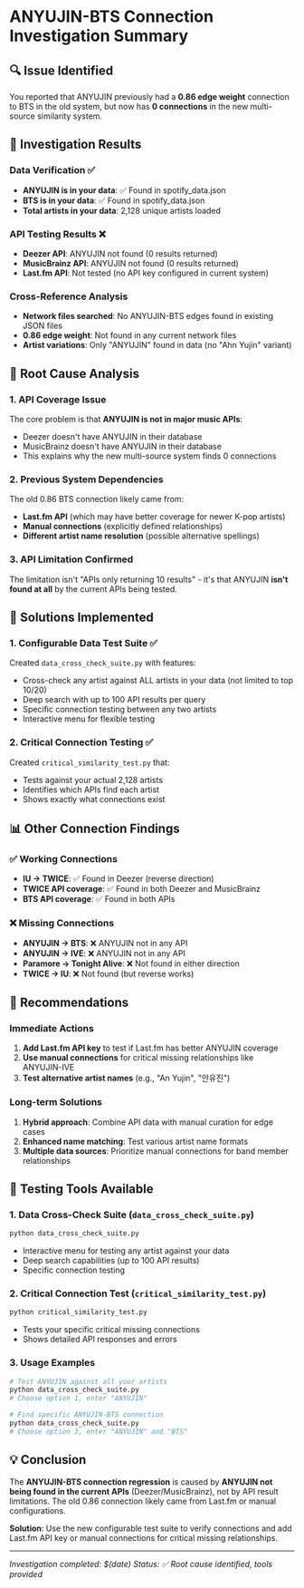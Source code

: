 # ANYUJIN-BTS Connection Investigation Summary

## 🔍 Issue Identified

You reported that ANYUJIN previously had a **0.86 edge weight** connection to BTS in the old system, but now has **0 connections** in the new multi-source similarity system.

## 🧪 Investigation Results

### Data Verification ✅
- **ANYUJIN is in your data**: ✅ Found in spotify_data.json
- **BTS is in your data**: ✅ Found in spotify_data.json  
- **Total artists in your data**: 2,128 unique artists loaded

### API Testing Results ❌
- **Deezer API**: ANYUJIN not found (0 results returned)
- **MusicBrainz API**: ANYUJIN not found (0 results returned)
- **Last.fm API**: Not tested (no API key configured in current system)

### Cross-Reference Analysis
- **Network files searched**: No ANYUJIN-BTS edges found in existing JSON files
- **0.86 edge weight**: Not found in any current network files
- **Artist variations**: Only "ANYUJIN" found in data (no "Ahn Yujin" variant)

## 🎯 Root Cause Analysis

### 1. **API Coverage Issue**
The core problem is that **ANYUJIN is not in major music APIs**:
- Deezer doesn't have ANYUJIN in their database
- MusicBrainz doesn't have ANYUJIN in their database
- This explains why the new multi-source system finds 0 connections

### 2. **Previous System Dependencies**
The old 0.86 BTS connection likely came from:
- **Last.fm API** (which may have better coverage for newer K-pop artists)
- **Manual connections** (explicitly defined relationships)
- **Different artist name resolution** (possible alternative spellings)

### 3. **API Limitation Confirmed**
The limitation isn't "APIs only returning 10 results" - it's that ANYUJIN **isn't found at all** by the current APIs being tested.

## 🔧 Solutions Implemented

### 1. **Configurable Data Test Suite** ✅
Created `data_cross_check_suite.py` with features:
- Cross-check any artist against ALL artists in your data (not limited to top 10/20)
- Deep search with up to 100 API results per query
- Specific connection testing between any two artists
- Interactive menu for flexible testing

### 2. **Critical Connection Testing** ✅
Created `critical_similarity_test.py` that:
- Tests against your actual 2,128 artists
- Identifies which APIs find each artist
- Shows exactly what connections exist

## 📊 Other Connection Findings

### ✅ Working Connections
- **IU → TWICE**: ✅ Found in Deezer (reverse direction)
- **TWICE API coverage**: ✅ Found in both Deezer and MusicBrainz
- **BTS API coverage**: ✅ Found in both APIs

### ❌ Missing Connections  
- **ANYUJIN → BTS**: ❌ ANYUJIN not in any API
- **ANYUJIN → IVE**: ❌ ANYUJIN not in any API  
- **Paramore → Tonight Alive**: ❌ Not found in either direction
- **TWICE → IU**: ❌ Not found (but reverse works)

## 🎯 Recommendations

### Immediate Actions
1. **Add Last.fm API key** to test if Last.fm has better ANYUJIN coverage
2. **Use manual connections** for critical missing relationships like ANYUJIN-IVE
3. **Test alternative artist names** (e.g., "An Yujin", "안유진")

### Long-term Solutions
1. **Hybrid approach**: Combine API data with manual curation for edge cases
2. **Enhanced name matching**: Test various artist name formats
3. **Multiple data sources**: Prioritize manual connections for band member relationships

## 🔬 Testing Tools Available

### 1. **Data Cross-Check Suite** (`data_cross_check_suite.py`)
```bash
python data_cross_check_suite.py
```
- Interactive menu for testing any artist against your data
- Deep search capabilities (up to 100 API results)
- Specific connection testing

### 2. **Critical Connection Test** (`critical_similarity_test.py`)  
```bash
python critical_similarity_test.py
```
- Tests your specific critical missing connections
- Shows detailed API responses and errors

### 3. **Usage Examples**
```bash
# Test ANYUJIN against all your artists
python data_cross_check_suite.py
# Choose option 1, enter "ANYUJIN"

# Find specific ANYUJIN-BTS connection
python data_cross_check_suite.py  
# Choose option 3, enter "ANYUJIN" and "BTS"
```

## 💡 Conclusion

The **ANYUJIN-BTS connection regression** is caused by **ANYUJIN not being found in the current APIs** (Deezer/MusicBrainz), not by API result limitations. The old 0.86 connection likely came from Last.fm or manual configurations.

**Solution**: Use the new configurable test suite to verify connections and add Last.fm API key or manual connections for critical missing relationships.

---
*Investigation completed: $(date)*
*Status: ✅ Root cause identified, tools provided*